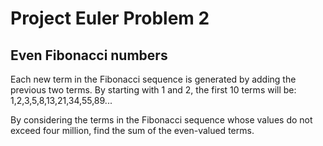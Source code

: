 Project Euler Problem 2
========================

Even Fibonacci numbers
------------------------

Each new term in the Fibonacci sequence is generated by adding the previous two terms. By starting with 1 and 2, the first 10 terms will be:
      1,2,3,5,8,13,21,34,55,89...

By considering the terms in the Fibonacci sequence whose values do not exceed four million, find the sum of the even-valued terms.